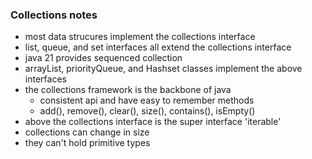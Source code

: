 ### Collections notes
- most data strucures implement the collections interface
- list, queue, and set interfaces all extend the collections interface
- java 21 provides sequenced collection
- arrayList, priorityQueue, and Hashset classes implement the above interfaces
- the collections framework is the backbone of java
	- consistent api and have easy to remember methods
	- add(), remove(), clear(), size(), contains(), isEmpty()
- above the collections interface is the super interface 'iterable'
- collections can change in size
- they can't hold primitive types
